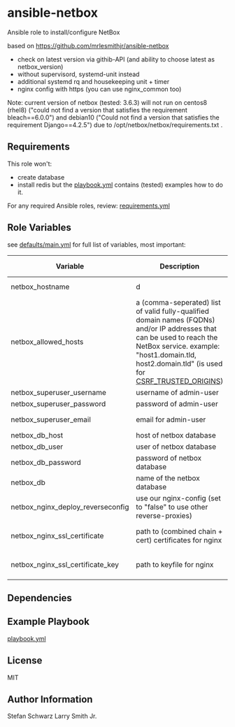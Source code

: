 # ansible-netbox

Ansible role to install/configure NetBox

based on https://github.com/mrlesmithjr/ansible-netbox 
- check on latest version via githib-API (and ability to choose latest as netbox_version)
- without supervisord, systemd-unit instead
- additional systemd rq and housekeeping unit + timer
- nginx config with https (you can use nginx_common too)

Note: current version of netbox (tested: 3.6.3) will not run on centos8 (rhel8) ("could not find a version that satisfies the requirement bleach==6.0.0") and debian10 ("Could not find a version that satisfies the requirement Django==4.2.5") due to /opt/netbox/netbox/requirements.txt .

## Requirements

This role won't:
- create database
- install redis
but the [playbook.yml](playbook.yml) contains (tested) examples how to do it.

For any required Ansible roles, review:
[requirements.yml](requirements.yml)


## Role Variables

see [defaults/main.yml](defaults/main.yml) for full list of variables, most important:

|Variable|Description|possible values|required|default|
|---|---|---|---|---|
| netbox_hostname | d | v | yes | defaults to ansible_fqdn |
| netbox_allowed_hosts | a (comma-seperated) list of valid fully-qualified domain names (FQDNs) and/or IP addresses that can be used to reach the NetBox service. example: "host1.domain.tld, host2.domain.tld" (is used for [CSRF_TRUSTED_ORIGINS](https://docs.djangoproject.com/en/4.2/ref/settings/#std:setting-CSRF_TRUSTED_ORIGINS)) | string | yes | var: netbox_hostname |
| netbox_superuser_username | username of admin-user | string | yes | netbox |
| netbox_superuser_password | password of admin-user | string | yes | netbox |
| netbox_superuser_email | email for admin-user | string | yes | netbox@{{ netbox_pri_domain }} |
| netbox_db_host | host of netbox database | string | yes | localhost |
| netbox_db_user | user of netbox database | string | yes | netbox |
| netbox_db_password | password of netbox database | string | yes | netbox |
| netbox_db | name of the netbox database | string | yes | netbox |
| netbox_nginx_deploy_reverseconfig | use our nginx-config (set to "false" to use other reverse-proxies) | boolean (true, false) | no | true |
| netbox_nginx_ssl_certificate | path to (combined chain + cert) certificates for nginx | string | yes | /etc/letsencrypt/live/{{ netbox_hostname }}/fullchain.pem |
| netbox_nginx_ssl_certificate_key | path to keyfile for nginx | string | yes | /etc/letsencrypt/live/{{ netbox_hostname }}/privkey.pem |

## Dependencies

## Example Playbook

[playbook.yml](playbook.yml)

## License

MIT

## Author Information

Stefan Schwarz
Larry Smith Jr.
